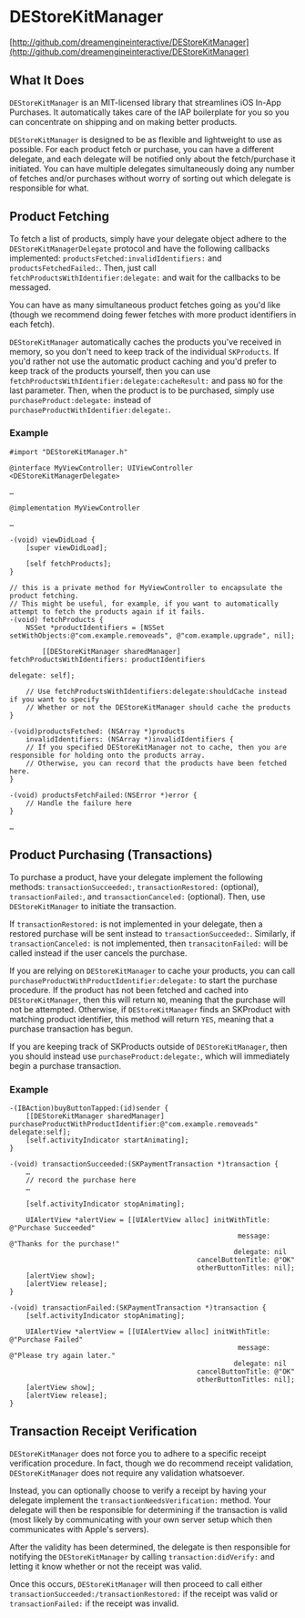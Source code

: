 # DEStoreKitManager
[http://github.com/dreamengineinteractive/DEStoreKitManager](http://github.com/dreamengineinteractive/DEStoreKitManager)

## What It Does

`DEStoreKitManager` is an MIT-licensed library that streamlines iOS In-App Purchases. It automatically takes care of the IAP boilerplate for you so you can concentrate on shipping and on making better products.

`DEStoreKitManager` is designed to be as flexible and lightweight to use as possible. For each product fetch or purchase, you can have a different delegate, and each delegate will be notified only about the fetch/purchase it initiated. You can have multiple delegates simultaneously doing any number of fetches and/or purchases without worry of sorting out which delegate is responsible for what.


## Product Fetching

To fetch a list of products, simply have your delegate object adhere to the `DEStoreKitManagerDelegate` protocol and have the following callbacks implemented: `productsFetched:invalidIdentifiers:` and `productsFetchedFailed:`. Then, just call `fetchProductsWithIdentifier:delegate:` and wait for the callbacks to be messaged.

You can have as many simultaneous product fetches going as you'd like (though we recommend doing fewer fetches with more product identifiers in each fetch).

`DEStoreKitManager` automatically caches the products you've received in memory, so you don't need to keep track of the individual `SKProducts`. If you'd rather not use the automatic product caching and you'd prefer to keep track of the products yourself, then you can use `fetchProductsWithIdentifier:delegate:cacheResult:` and pass `NO` for the last parameter. Then, when the product is to be purchased, simply use `purchaseProduct:delegate:` instead of `purchaseProductWithIdentifier:delegate:`.

### Example

    #import "DEStoreKitManager.h"
    
    @interface MyViewController: UIViewController <DEStoreKitManagerDelegate>
    
    …
    
    @implementation MyViewController

    …

	-(void) viewDidLoad {
		[super viewDidLoad];

		[self fetchProducts];
	}

	// this is a private method for MyViewController to encapsulate the product fetching.
	// This might be useful, for example, if you want to automatically attempt to fetch the products again if it fails.
	-(void) fetchProducts {
		NSSet *productIdentifiers = [NSSet setWithObjects:@"com.example.removeads", @"com.example.upgrade", nil];
	
			[[DEStoreKitManager sharedManager] fetchProductsWithIdentifiers: productIdentifiers
																   delegate: self];	

		// Use fetchProductsWithIdentifiers:delegate:shouldCache instead if you want to specify
		// Whether or not the DEStoreKitManager should cache the products
	}
    
    -(void)productsFetched: (NSArray *)products
     	invalidIdentifiers: (NSArray *)invalidIdentifiers {
     	// If you specified DEStoreKitManager not to cache, then you are responsible for holding onto the products array.
     	// Otherwise, you can record that the products have been fetched here.
    }

	-(void) productsFetchFailed:(NSError *)error {
		// Handle the failure here
	}

    …


## Product Purchasing (Transactions)

To purchase a product, have your delegate implement the following methods: `transactionSucceeded:`, `transactionRestored:` (optional), `transactionFailed:`, and `transactionCanceled:` (optional). Then, use `DEStoreKitManager` to initiate the transaction.

If `transactionRestored:` is not implemented in your delegate, then a restored purchase will be sent instead to `transactionSucceeded:`. Similarly, if `transactionCanceled:` is not implemented, then `transacitonFailed:` will be called instead if the user cancels the purchase.

If you are relying on `DEStoreKitManager` to cache your products, you can call `purchaseProductWithProductIdentifier:delegate:` to start the purchase procedure. If the product has not been fetched and cached into `DEStoreKitManager`, then this will return `NO`, meaning that the purchase will not be attempted. Otherwise, if `DEStoreKitManager` finds an SKProduct with matching product identifier, this method will return `YES`, meaning that a purchase transaction has begun.

If you are keeping track of SKProducts outside of `DEStoreKitManager`, then you should instead use `purchaseProduct:delegate:`, which will immediately begin a purchase transaction.

### Example

    -(IBAction)buyButtonTapped:(id)sender {
    	[[DEStoreKitManager sharedManager] purchaseProductWithProductIdentifier:@"com.example.removeads" delegate:self];	
		[self.activityIndicator startAnimating];
    }

	-(void) transactionSucceeded:(SKPaymentTransaction *)transaction {
		…
		// record the purchase here
		…

		[self.activityIndicator stopAnimating];

		UIAlertView *alertView = [[UIAlertView alloc] initWithTitle: @"Purchase Succeeded"
                                                            message: @"Thanks for the purchase!"
                                                           delegate: nil
                                                  cancelButtonTitle: @"OK"
                                                  otherButtonTitles: nil];
        [alertView show];
        [alertView release];
	}

	-(void) transactionFailed:(SKPaymentTransaction *)transaction {
		[self.activityIndicator stopAnimating];

		UIAlertView *alertView = [[UIAlertView alloc] initWithTitle: @"Purchase Failed"
                                                            message: @"Please try again later."
                                                           delegate: nil
                                                  cancelButtonTitle: @"OK"
                                                  otherButtonTitles: nil];
        [alertView show];
        [alertView release];
	}



## Transaction Receipt Verification

`DEStoreKitManager` does not force you to adhere to a specific receipt verification procedure. In fact, though we do recommend receipt validation, `DEStoreKitManager` does not require any validation whatsoever.

Instead, you can optionally choose to verify a receipt by having your delegate implement the `transactionNeedsVerification:` method. Your delegate will then be responsible for determining if the transaction is valid (most likely by communicating with your own server setup which then communicates with Apple's servers).

After the validity has been determined, the delegate is then responsible for notifying the `DEStoreKitManager` by calling `transaction:didVerify:` and letting it know whether or not the receipt was valid.

Once this occurs, `DEStoreKitManager` will then proceed to call either `transactionSucceeded:/transactionRestored:` if the receipt was valid or `transactionFailed:` if the receipt was invalid.